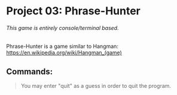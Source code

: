 # Project 03: Phrase-Hunter
###### *This game is entirely console/terminal based.*


Phrase-Hunter is a game similar to Hangman: https://en.wikipedia.org/wiki/Hangman_(game)

## Commands:
>You may enter "quit" as a guess in order to quit the program.
